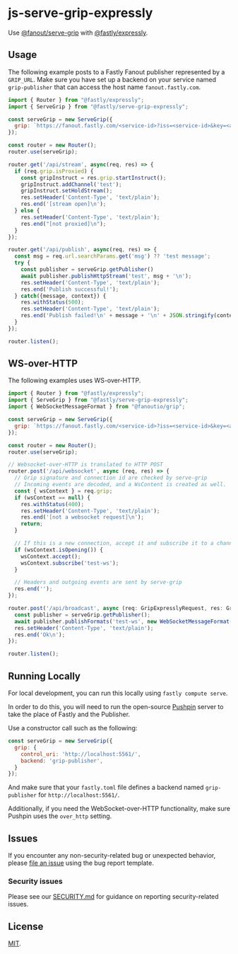 # js-serve-grip-expressly

Use [@fanout/serve-grip](https://github.com/fanout/js-serve-grip) with [@fastly/expressly](https://github.com/fastly/expressly).

## Usage

The following example posts to a Fastly Fanout publisher represented by a `GRIP_URL`.
Make sure you have set up a backend on your service named `grip-publisher` that can access the host name `fanout.fastly.com`.

```javascript
import { Router } from "@fastly/expressly";
import { ServeGrip } from "@fastly/serve-grip-expressly";

const serveGrip = new ServeGrip({
  grip: `https://fanout.fastly.com/<service-id>?iss=<service-id>&key=<api_token>&backend=grip-publisher`
});

const router = new Router();
router.use(serveGrip);

router.get('/api/stream', async(req, res) => {
  if (req.grip.isProxied) {
    const gripInstruct = res.grip.startInstruct();
    gripInstruct.addChannel('test');
    gripInstruct.setHoldStream();
    res.setHeader('Content-Type', 'text/plain');
    res.end('[stream open]\n');
  } else {
    res.setHeader('Content-Type', 'text/plain');
    res.end("[not proxied]\n");
  }
});

router.get('/api/publish', async(req, res) => {
  const msg = req.url.searchParams.get('msg') ?? 'test message';
  try {
    const publisher = serveGrip.getPublisher()
    await publisher.publishHttpStream('test', msg + '\n');
    res.setHeader('Content-Type', 'text/plain');
    res.end('Publish successful!');
  } catch({message, context}) {
    res.withStatus(500);
    res.setHeader('Content-Type', 'text/plain');
    res.end('Publish failed!\n' + message + '\n' + JSON.stringify(context, null, 2) + '\n');
  }
});

router.listen();
```

## WS-over-HTTP

The following examples uses WS-over-HTTP.

```javascript
import { Router } from "@fastly/expressly";
import { ServeGrip } from "@fastly/serve-grip-expressly";
import { WebSocketMessageFormat } from "@fanoutio/grip";

const serveGrip = new ServeGrip({
  grip: `https://fanout.fastly.com/<service-id>?iss=<service-id>&key=<api_token>&backend=grip-publisher`
});

const router = new Router();
router.use(serveGrip);

// Websocket-over-HTTP is translated to HTTP POST
router.post('/api/websocket', async (req, res) => {
  // Grip signature and connection id are checked by serve-grip
  // Incoming events are decoded, and a WsContent is created as well.
  const { wsContext } = req.grip;
  if (wsContext == null) {
    res.withStatus(400);
    res.setHeader('Content-Type', 'text/plain');
    res.end('[not a websocket request]\n');
    return;
  }

  // If this is a new connection, accept it and subscribe it to a channel
  if (wsContext.isOpening()) {
    wsContext.accept();
    wsContext.subscribe('test-ws');
  }

  // Headers and outgoing events are sent by serve-grip
  res.end('');
});

router.post('/api/broadcast', async (req: GripExpresslyRequest, res: GripExpresslyResponse) => {
  const publisher = serveGrip.getPublisher();
  await publisher.publishFormats('test-ws', new WebSocketMessageFormat(await req.text()));
  res.setHeader('Content-Type', 'text/plain');
  res.end('Ok\n');
});

router.listen();
```

## Running Locally

For local development, you can run this locally using `fastly compute serve`.

In order to do this, you will need to run the open-source [Pushpin](https://pushpin.org) server to take
the place of Fastly and the Publisher. 

Use a constructor call such as the following:

```javascript
const serveGrip = new ServeGrip({
  grip: {
    control_uri: 'http://localhost:5561/',
    backend: 'grip-publisher',
  }
});
```

And make sure that your `fastly.toml` file defines a backend named `grip-publisher` for `http://localhost:5561/`.

Additionally, if you need the WebSocket-over-HTTP functionality, make sure Pushpin uses the `over_http` setting.

## Issues

If you encounter any non-security-related bug or unexpected behavior, please [file an issue][bug]
using the bug report template.

[bug]: https://github.com/fastly/js-serve-grip-expressly/issues/new?labels=bug

### Security issues

Please see our [SECURITY.md](./SECURITY.md) for guidance on reporting security-related issues.

## License

[MIT](./LICENSE.md).
